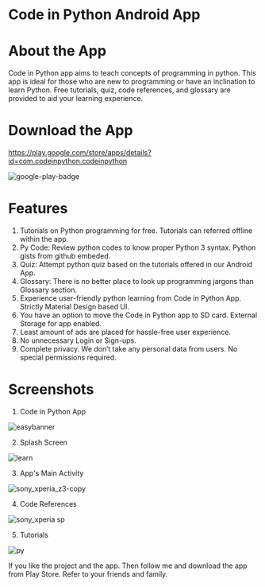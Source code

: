 # Code in Python Android App

# About the App

Code in Python app aims to teach concepts of programming in python. 
This app is ideal for those who are new to programming or have an inclination to learn Python. 
Free tutorials, quiz, code references, and glossary are provided to aid your learning experience.

# Download the App

https://play.google.com/store/apps/details?id=com.codeinpython.codeinpython

![google-play-badge](https://cloud.githubusercontent.com/assets/18751913/24575471/17b93ae0-16c4-11e7-9ad8-29ea9fee251d.png)

# Features

1) Tutorials on Python programming for free. Tutorials can referred offline within the app.
2) Py Code: Review python codes to know proper Python 3 syntax. Python gists from github embeded.
3) Quiz: Attempt python quiz based on the tutorials offered in our Android App.
4) Glossary: There is no better place to look up programming jargons than Glossary section.
5) Experience user-friendly python learning from Code in Python App. Strictly Material Design based UI.
6) You have an option to move the Code in Python app to SD card. External Storage for app enabled.
7) Least amount of ads are placed for hassle-free user experience.
8) No unnecessary Login or Sign-ups.
9) Complete privacy. We don’t take any personal data from users. No special permissions required.


# Screenshots

1) Code in Python App

![easybanner](https://cloud.githubusercontent.com/assets/18751913/24575330/810f8782-16c0-11e7-92c3-87e740fcb528.png)

2) Splash Screen

![learn](https://cloud.githubusercontent.com/assets/18751913/24575399/45343e9a-16c2-11e7-9e6e-bec62863483f.png)

3) App's Main Activity

![sony_xperia_z3-copy](https://cloud.githubusercontent.com/assets/18751913/24575422/d3a72dc2-16c2-11e7-98ac-31340271efac.png)

4) Code References

![sony_xperia sp](https://cloud.githubusercontent.com/assets/18751913/24575440/362e6370-16c3-11e7-92d4-871af920fe18.png)

5) Tutorials

![py](https://cloud.githubusercontent.com/assets/18751913/24575454/b21e8dca-16c3-11e7-8995-e0f9d64f86b2.png)

If you like the project and the app. Then follow me and download the app from Play Store. Refer to your friends and family.

